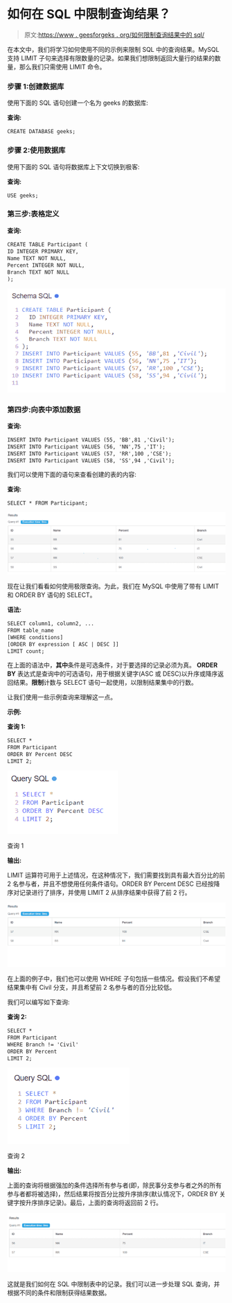 # 如何在 SQL 中限制查询结果？

> 原文:[https://www . geesforgeks . org/如何限制查询结果中的 sql/](https://www.geeksforgeeks.org/how-to-limit-query-results-in-sql/)

在本文中，我们将学习如何使用不同的示例来限制 SQL 中的查询结果。MySQL 支持 LIMIT 子句来选择有限数量的记录。如果我们想限制返回大量行的结果的数量，那么我们只需使用 LIMIT 命令。

### **步骤 1:创建数据库**

使用下面的 SQL 语句创建一个名为 geeks 的数据库:

**查询:**

```
CREATE DATABASE geeks;
```

### **步骤 2:使用数据库**

使用下面的 SQL 语句将数据库上下文切换到极客:

**查询:**

```
USE geeks;
```

### **第三步:表格定义**

**查询:**

```
CREATE TABLE Participant (
ID INTEGER PRIMARY KEY,
Name TEXT NOT NULL,
Percent INTEGER NOT NULL,
Branch TEXT NOT NULL
);
```

![](img/1fee28b94cefab463e82b4a0edd71e01.png)

### **第四步:向表中添加数据**

**查询:**

```
INSERT INTO Participant VALUES (55, 'BB',81 ,'Civil');
INSERT INTO Participant VALUES (56, 'NN',75 ,'IT');
INSERT INTO Participant VALUES (57, 'RR',100 ,'CSE');
INSERT INTO Participant VALUES (58, 'SS',94 ,'Civil');
```

我们可以使用下面的语句来查看创建的表的内容:

**查询:**

```
SELECT * FROM Participant;
```

![](img/fff6e2bd525bc3bf02c26bfdb5c93bec.png)

现在让我们看看如何使用极限查询。为此，我们在 MySQL 中使用了带有 LIMIT 和 ORDER BY 语句的 SELECT。

**语法:**

```
SELECT column1, column2, ...
FROM table_name
[WHERE conditions]
[ORDER BY expression [ ASC | DESC ]]
LIMIT count;
```

在上面的语法中，**其中**条件是可选条件，对于要选择的记录必须为真。 **ORDER BY** 表达式是查询中的可选语句，用于根据关键字(ASC 或 DESC)以升序或降序返回结果。**限制**计数与 SELECT 语句一起使用，以限制结果集中的行数。

让我们使用一些示例查询来理解这一点。

**示例:**

**查询 1:**

```
SELECT *
FROM Participant
ORDER BY Percent DESC
LIMIT 2;
```

![](img/109486a5791c4d929f99234702f283ab.png)

查询 1

**输出:**

LIMIT 运算符可用于上述情况，在这种情况下，我们需要找到具有最大百分比的前 2 名参与者，并且不想使用任何条件语句。ORDER BY Percent DESC 已经按降序对记录进行了排序，并使用 LIMIT 2 从排序结果中获得了前 2 行。

![](img/56c944edb21f1d88099498ba5f97a1d2.png)

在上面的例子中，我们也可以使用 WHERE 子句包括一些情况。假设我们不希望结果集中有 Civil 分支，并且希望前 2 名参与者的百分比较低。

我们可以编写如下查询:

**查询 2:**

```
SELECT *
FROM Participant
WHERE Branch != 'Civil'
ORDER BY Percent
LIMIT 2;
```

![](img/b3d5c6a25e68dbee65ac4c9aaf885c3c.png)

查询 2

**输出:**

上面的查询将根据强加的条件选择所有参与者(即，除民事分支参与者之外的所有参与者都将被选择)，然后结果将按百分比按升序排序(默认情况下，ORDER BY 关键字按升序排序记录)。最后，上面的查询将返回前 2 行。

![](img/10e45d465f684fe28ee2f64bd75b6160.png)

这就是我们如何在 SQL 中限制表中的记录。我们可以进一步处理 SQL 查询，并根据不同的条件和限制获得结果数据。